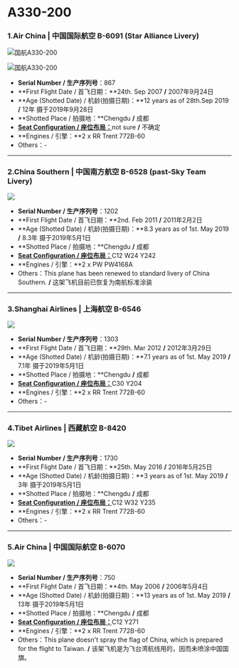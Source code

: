 # A330-200

### 1.Air China | 中国国际航空     B-6091 (Star Alliance Livery)

![国航A330-200](http://py2kq5jlv.bkt.clouddn.com/A332_CA_B6091%28StarAllianceDelivery%29_1.jpg)

![国航A330-200](http://py2kq5jlv.bkt.clouddn.com/A332_CA_B6091%28StarAllianceDelivery%29_4.jpg)

- **Serial Number / 生产序列号**：867
- **First Flight Date / 首飞日期：**24th. Sep 2007  **/**  2007年9月24日
- **Age (Shotted Date) / 机龄(拍摄日期)：**12 years as of 28th.Sep 2019  **/**  12年  摄于2019年9月28日
- **Shotted Place / 拍摄地：**Chengdu  **/**  成都
- [**Seat Configuration / 座位布局：**](http://www.airchina.com.cn/cn/info/flight-experience/cabin-type-view/963.shtml)not sure  **/**  不确定
- **Engines / 引擎：**2 x RR Trent 772B-60
- Others：-

****

### 2.China Southern | 中国南方航空 B-6528 (past-Sky Team Livery)

![](http://pyjvbivyg.bkt.clouddn.com/A332_CZ_B-6528%28SkyTeam%20Livery%29.jpg)

- **Serial Number / 生产序列号**：1202
- **First Flight Date / 首飞日期：**2nd. Feb 2011  **/**  2011年2月2日
- **Age (Shotted Date) / 机龄(拍摄日期)：**8.3 years as of 1st. May 2019  **/**  8.3年  摄于2019年5月1日
- **Shotted Place / 拍摄地：**Chengdu  **/**  成都
- [**Seat Configuration / 座位布局：**](https://www.csair.com/cn/tourguide/flight_service/cabin_layout/kongke/1b0hh88bheb89.shtml)C12 W24 Y242
- **Engines / 引擎：**2 x PW PW4168A
- Others：This plane has been renewed to standard livery of China Southern.  **/**  这架飞机目前已恢复为南航标准涂装

****

### 3.Shanghai Airlines | 上海航空 B-6546

![](http://pyjvbivyg.bkt.clouddn.com/A332_FM_B-6546.jpg)

- **Serial Number / 生产序列号**：1303
- **First Flight Date / 首飞日期：**29th. Mar 2012  **/**  2012年3月29日
- **Age (Shotted Date) / 机龄(拍摄日期)：**7.1 years as of 1st. May 2019  **/**  7.1年  摄于2019年5月1日
- **Shotted Place / 拍摄地：**Chengdu  **/**  成都
- [**Seat Configuration / 座位布局：**](http://www.ceair.com/guide2/dhjd/jxzs.html)C30 Y204
- **Engines / 引擎：**2 x RR Trent 772B-60
- Others：-

****

### 4.Tibet Airlines | 西藏航空 B-8420

![](http://pyjvbivyg.bkt.clouddn.com/A332_TV_B-8420.jpg)

- **Serial Number / 生产序列号**：1730
- **First Flight Date / 首飞日期：**25th. May 2016  **/**  2016年5月25日
- **Age (Shotted Date) / 机龄(拍摄日期)：**3 years as of 1st. May 2019  **/**  3年  摄于2019年5月1日
- **Shotted Place / 拍摄地：**Chengdu  **/**  成都
- [**Seat Configuration / 座位布局：**](http://www.ceair.com/guide2/dhjd/jxzs.html)C12 W32 Y235
- **Engines / 引擎：**2 x RR Trent 772B-60
- Others：-

****

### 5.Air China | 中国国际航空 B-6070

![](http://pyjvbivyg.bkt.clouddn.com/A332_CA_B-6070%28Taiwan%29.jpg)

- **Serial Number / 生产序列号**：750
- **First Flight Date / 首飞日期：**4th. May 2006  **/**  2006年5月4日
- **Age (Shotted Date) / 机龄(拍摄日期)：**13 years as of 1st. May 2019  **/**  13年  摄于2019年5月1日
- **Shotted Place / 拍摄地：**Chengdu  **/**  成都
- [**Seat Configuration / 座位布局：**](http://www.ceair.com/guide2/dhjd/jxzs.html)C12 Y271
- **Engines / 引擎：**2 x RR Trent 772B-60
- Others：This plane doesn't spray the flag of China, which is prepared for the flight to Taiwan.  **/**  该架飞机是为飞台湾航线用的，因而未喷涂中国国旗。